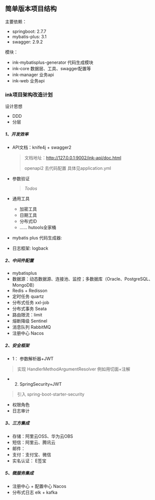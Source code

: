 ## 简单版本项目结构

主要依赖：

- springboot: 2.7.7
- mybatis-plus: 3.1
- swagger: 2.9.2

模块：

- ink-mybatisplus-generator 代码生成模块
- ink-core 数据层、工具、swagger配置等
- ink-manager 业务api
- ink-web 业务api

### ink项目架构改造计划

设计思想

- DDD
- 分层

##### 1、开发效率

- API文档：knife4j + swagger2
  > 文档地址：http://127.0.0.1:9002/ink-api/doc.html
  > 
  > openapi2 去代码配置 具体见application.yml
- 参数验证
  > *Todos*
   

- 通用工具
    - 加密工具
    - 日期工具
    - 分布式ID
    - …… hutools全家桶
- mybatis plus 代码生成器:
- 日志框架: logback

##### 2、中间件配置

- mybatisplus
- 数据源：动态数据源、连接池、监控；多数据库（Oracle、PostgreSQL、MongoDB）
- Redis + Redisson
- 定时任务 quartz
- 分布式任务 xxl-job
- 分布式事务 Seata
- 路由限流：limit
- 熔断降级 Sentinel
- 消息队列 RabbitMQ
- 注册中心 Nacos

##### 2、安全框架

- 1： 参数解析器+JWT
> 实现 HandlerMethodArgumentResolver 例如用切面+注解

- 2. SpringSecurity+JWT
> 引入 spring-boot-starter-security
  
- 权限角色
- 日志审计

##### 3、三方集成

- 存储：阿里云OSS、华为云OBS
- 短信：阿里云、腾讯云
- 邮件：
- 支付：支付宝、微信
- 实名认证： E签宝

##### 5、微服务集成

- 注册中心 + 配置中心 Nacos
- 分布式日志 elk + kafka









